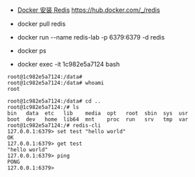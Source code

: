 # 

- [Docker 安装 Redis]()
https://hub.docker.com/_/redis


- docker pull redis
- docker run --name redis-lab -p 6379:6379 -d redis
- docker ps 
- docker exec -it 1c982e5a7124  bash
```
root@1c982e5a7124:/data# 
root@1c982e5a7124:/data# whoami
root

root@1c982e5a7124:/data# cd .. 
root@1c982e5a7124:/# ls 
bin   data  etc   lib	 media	opt   root  sbin  sys  usr
boot  dev   home  lib64  mnt	proc  run   srv   tmp  var
root@1c982e5a7124:/# redis-cli
127.0.0.1:6379> set test "hello world"
OK
127.0.0.1:6379> get test
"hello world"
127.0.0.1:6379> ping
PONG
127.0.0.1:6379> 

```
